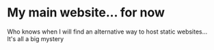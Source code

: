 # My main website... for now #
Who knows when I will find an alternative way to host static websites...
<br>It's all a big mystery
